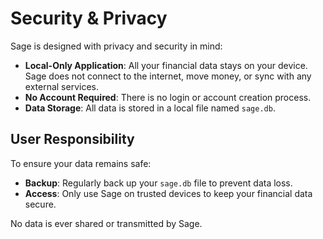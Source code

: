 # Security & Privacy

Sage is designed with privacy and security in mind:

- **Local-Only Application**: All your financial data stays on your device. Sage does not connect to the internet, move money, or sync with any external services.
- **No Account Required**: There is no login or account creation process.
- **Data Storage**: All data is stored in a local file named `sage.db`.

## User Responsibility
To ensure your data remains safe:

- **Backup**: Regularly back up your `sage.db` file to prevent data loss.
- **Access**: Only use Sage on trusted devices to keep your financial data secure.

No data is ever shared or transmitted by Sage.
